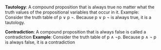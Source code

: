 **Tautology**: A compound proposition that is always true no matter what the truth values of the propositional variables that occur in it.
	Example: 
			Consider the truth table of p ∨ p ¬. Because p ∨ p ¬ is always true, it is a tautology.

**Contradiction**:  A compound proposition that is always false is called a contradiction
	**Example**: Consider the truth table of p ∧ ¬p. Because p ∧ ¬ p is always false, it is a contradiction

